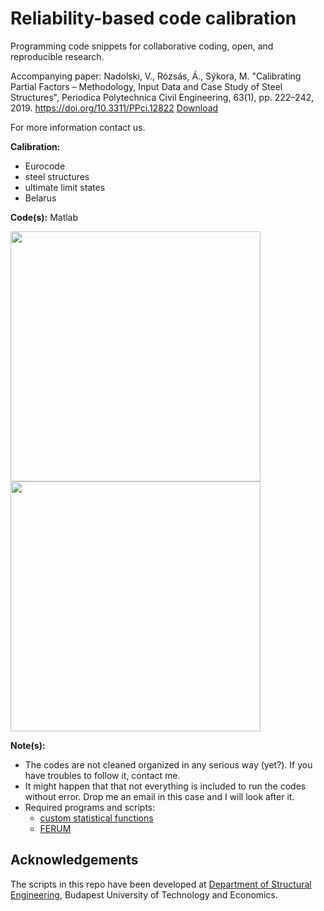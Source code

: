 Reliability-based code calibration
==============

Programming code snippets for collaborative coding, open, and reproducible research.

Accompanying paper:
Nadolski, V., Rózsás, Á., Sýkora, M. "Calibrating Partial Factors – Methodology, Input Data and Case Study of Steel Structures", Periodica Polytechnica Civil Engineering, 63(1), pp. 222–242, 2019. https://doi.org/10.3311/PPci.12822
[Download](https://pp.bme.hu/ci/article/download/12822/8234/)


For more information contact us.

__Calibration:__
* Eurocode
* steel structures
* ultimate limit states
* Belarus

__Code(s):__ Matlab

<img src = "Matlab/figures/compare_distinct_gamma_Q/sym_constant_single.png" width = "400" />
<img src = "Matlab/figures/compare_distinct_gamma_Q/sym_constant_distinct.png" width = "400" />

__Note(s):__ 
* The codes are not cleaned organized in any serious way (yet?). If you have troubles to follow it, contact me.
* It might happen that that not everything is included to run the codes without error. Drop me an email in this case and I will look after it.
* Required programs and scripts:
	* [custom statistical functions](https://github.com/rozsasarpi/Statistics---Matlab)
	* [FERUM](http://www.ifma.fr/FERUM)


  
Acknowledgements
----------------

The scripts in this repo have been developed at [Department of Structural Engineering](http://www.epito.bme.hu/hidak-es-szerkezetek-tanszek), Budapest University of Technology and Economics.
